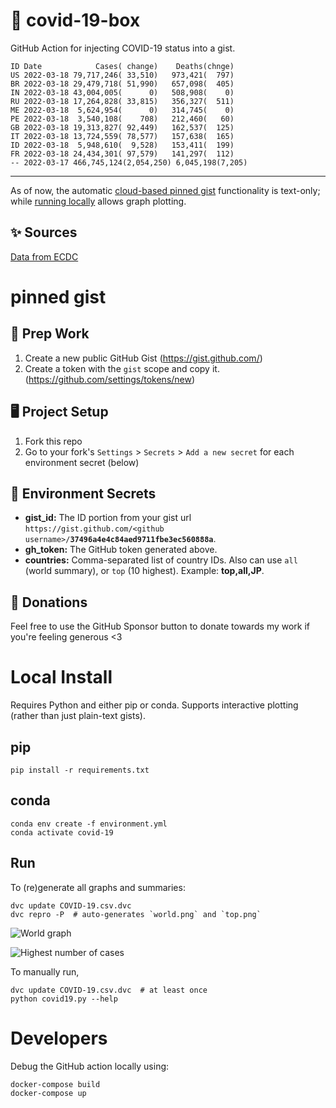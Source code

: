 # 🏥 covid-19-box

GitHub Action for injecting COVID-19 status into a gist.

```
ID Date            Cases( change)    Deaths(chnge)
US 2022-03-18 79,717,246( 33,510)   973,421(  797)
BR 2022-03-18 29,479,718( 51,990)   657,098(  405)
IN 2022-03-18 43,004,005(      0)   508,908(    0)
RU 2022-03-18 17,264,828( 33,815)   356,327(  511)
ME 2022-03-18  5,624,954(      0)   314,745(    0)
PE 2022-03-18  3,540,108(    708)   212,460(   60)
GB 2022-03-18 19,313,827( 92,449)   162,537(  125)
IT 2022-03-18 13,724,559( 78,577)   157,638(  165)
ID 2022-03-18  5,948,610(  9,528)   153,411(  199)
FR 2022-03-18 24,434,301( 97,579)   141,297(  112)
-- 2022-03-17 466,745,124(2,054,250) 6,045,198(7,205)
```

---

As of now, the automatic [cloud-based pinned gist](#pinned-gist) functionality is text-only;
while [running locally](#local-install) allows graph plotting.

## ✨ Sources

[Data from ECDC](https://www.ecdc.europa.eu/en/publications-data/download-todays-data-geographic-distribution-covid-19-cases-worldwide)

# pinned gist

## 🎒 Prep Work
1. Create a new public GitHub Gist (https://gist.github.com/)
1. Create a token with the `gist` scope and copy it. (https://github.com/settings/tokens/new)

## 🖥 Project Setup
1. Fork this repo
1. Go to your fork's `Settings` > `Secrets` > `Add a new secret` for each environment secret (below)

## 🤫 Environment Secrets
- **gist_id:** The ID portion from your gist url `https://gist.github.com/<github username>/`**`37496a4e4c84aed9711fbe3ec560888a`**.
- **gh_token:** The GitHub token generated above.
- **countries:** Comma-separated list of country IDs. Also can use `all` (world summary), or `top` (10 highest). Example: **top,all,JP**.

## 💸 Donations

Feel free to use the GitHub Sponsor button to donate towards my work if you're feeling generous <3

# Local Install

Requires Python and either pip or conda. Supports interactive plotting (rather than just plain-text gists).

## pip

```
pip install -r requirements.txt
```

## conda

```
conda env create -f environment.yml
conda activate covid-19
```

## Run

To (re)generate all graphs and summaries:

```
dvc update COVID-19.csv.dvc
dvc repro -P  # auto-generates `world.png` and `top.png`
```

![World graph](world.png)

![Highest number of cases](top.png)

To manually run,

```
dvc update COVID-19.csv.dvc  # at least once
python covid19.py --help
```

# Developers

Debug the GitHub action locally using:

```
docker-compose build
docker-compose up
```

